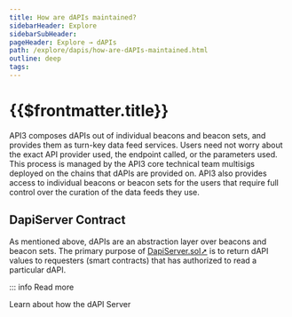 ```yaml
---
title: How are dAPIs maintained?
sidebarHeader: Explore
sidebarSubHeader:
pageHeader: Explore → dAPIs
path: /explore/dapis/how-are-dAPIs-maintained.html
outline: deep
tags:
---
```


<PageHeader/>

<SearchHighlight/>

<FlexStartTag/>

# {{$frontmatter.title}}

API3 composes dAPIs out of individual beacons and beacon sets, and provides them
as turn-key data feed services. Users need not worry about the exact API
provider used, the endpoint called, or the parameters used. This process is
managed by the API3 core technical team multisigs deployed on the chains that
dAPIs are provided on. API3 also provides access to individual beacons or beacon
sets for the users that require full control over the curation of the data feeds
they use.

## DapiServer Contract

As mentioned above, dAPIs are an abstraction layer over beacons and beacon sets.
The primary purpose of
[DapiServer.sol➚](https://github.com/api3dao/airnode-protocol-v1/blob/v0.5.1/contracts/dapis/DapiServer.sol)
is to return dAPI values to requesters (smart contracts) that has authorized to
read a particular dAPI.

::: info Read more

Learn about how the dAPI Server

<FlexEndTag/>
